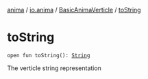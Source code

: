 [anima](../../index.md) / [io.anima](../index.md) / [BasicAnimaVerticle](index.md) / [toString](./to-string.md)

# toString

`open fun toString(): `[`String`](https://kotlinlang.org/api/latest/jvm/stdlib/kotlin/-string/index.html)

The verticle string representation

